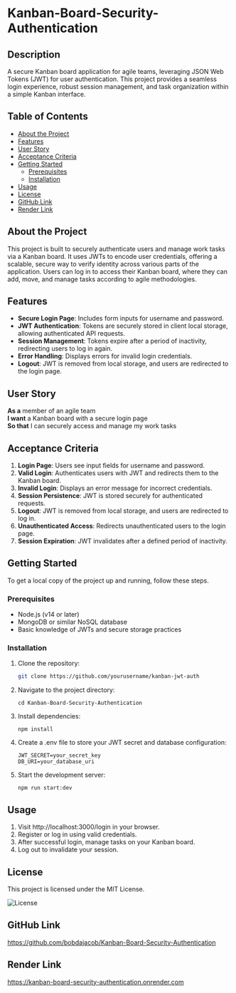 # Kanban-Board-Security-Authentication


## Description
A secure Kanban board application for agile teams, leveraging JSON Web Tokens (JWT) for user authentication. This project provides a seamless login experience, robust session management, and task organization within a simple Kanban interface.

## Table of Contents
- [About the Project](#about-the-project)
- [Features](#features)
- [User Story](#user-story)
- [Acceptance Criteria](#acceptance-criteria)
- [Getting Started](#getting-started)
  - [Prerequisites](#prerequisites)
  - [Installation](#installation)
- [Usage](#usage)
- [License](#license)
- [GitHub Link](#github-link)
- [Render Link](#render-link)

## About the Project

This project is built to securely authenticate users and manage work tasks via a Kanban board. It uses JWTs to encode user credentials, offering a scalable, secure way to verify identity across various parts of the application. Users can log in to access their Kanban board, where they can add, move, and manage tasks according to agile methodologies.

## Features

- **Secure Login Page**: Includes form inputs for username and password.
- **JWT Authentication**: Tokens are securely stored in client local storage, allowing authenticated API requests.
- **Session Management**: Tokens expire after a period of inactivity, redirecting users to log in again.
- **Error Handling**: Displays errors for invalid login credentials.
- **Logout**: JWT is removed from local storage, and users are redirected to the login page.

## User Story

**As a** member of an agile team  
**I want** a Kanban board with a secure login page  
**So that** I can securely access and manage my work tasks  

## Acceptance Criteria

1. **Login Page**: Users see input fields for username and password.
2. **Valid Login**: Authenticates users with JWT and redirects them to the Kanban board.
3. **Invalid Login**: Displays an error message for incorrect credentials.
4. **Session Persistence**: JWT is stored securely for authenticated requests.
5. **Logout**: JWT is removed from local storage, and users are redirected to log in.
6. **Unauthenticated Access**: Redirects unauthenticated users to the login page.
7. **Session Expiration**: JWT invalidates after a defined period of inactivity.

## Getting Started

To get a local copy of the project up and running, follow these steps.

### Prerequisites
- Node.js (v14 or later)
- MongoDB or similar NoSQL database
- Basic knowledge of JWTs and secure storage practices

### Installation

1. Clone the repository:
   ```bash
   git clone https://github.com/yourusername/kanban-jwt-auth

2. Navigate to the project directory:
   ```
   cd Kanban-Board-Security-Authentication

3. Install dependencies:
   ```
   npm install

4. Create a .env file to store your JWT secret and database configuration:
   ```
   JWT_SECRET=your_secret_key
   DB_URI=your_database_uri

5. Start the development server:
   ```
   npm run start:dev

## Usage

1. Visit http://localhost:3000/login in your browser.
2. Register or log in using valid credentials.
3. After successful login, manage tasks on your Kanban board.
4. Log out to invalidate your session.

## License
This project is licensed under the MIT License.

![License](https://img.shields.io/badge/license-MIT-yellow)

## GitHub Link
https://github.com/bobdajacob/Kanban-Board-Security-Authentication

## Render Link
https://kanban-board-security-authentication.onrender.com
